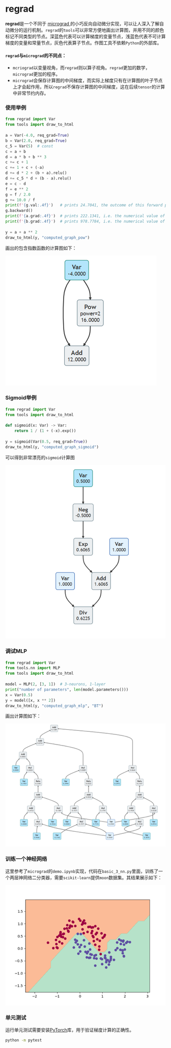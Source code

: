 # regrad

**regrad**是一个不同于 [micrograd ](https://github.com/karpathy/micrograd)的小巧反向自动微分实现，可以让人深入了解自动微分的运行机制。`regrad`的`tools`可以非常方便地画出计算图，并用不同的颜色标记不同类型的节点。深蓝色代表可以计算梯度的变量节点，浅蓝色代表不可计算梯度的变量和常量节点，灰色代表算子节点。作图工具不依赖`Python`的外部库。

#### `regrad`与`micrograd`的不同点：

- `mcriograd`以变量视角，而`regrad`则以算子视角。`regrad`更加的数学，`micrograd`更加的程序。
- `micrograd`会保存计算图的中间梯度，而实际上梯度只有在计算图的叶子节点上才会起作用，所以`regrad`不保存计算图的中间梯度，这在后续`tensor`的计算中非常节约内存。

### 使用举例

```python
from regrad import Var
from tools import draw_to_html

a = Var(-4.0, req_grad=True)
b = Var(2.0, req_grad=True)
c_5 = Var(5)  # const
c = a + b
d = a * b + b ** 3
c += c + 1
c += 1 + c + (-a)
d += d * 2 + (b + a).relu()
d += c_5 * d + (b - a).relu()
e = c - d
f = e ** 2
g = f / 2.0
g += 10.0 / f
print(f'{g.val:.4f}')   # prints 24.7041, the outcome of this forward pass
g.backward()
print(f'{a.grad:.4f}')  # prints 222.1341, i.e. the numerical value of dg/da
print(f'{b.grad:.4f}')  # prints 978.7784, i.e. the numerical value of dg/db

y = a + a ** 2
draw_to_html(y, "computed_graph_pow")
```

画出的包含指数函数的计算图如下：

![pow](./doc/computed_graph_pow.png)

### Sigmoid举例

```python
from regrad import Var
from tools import draw_to_html

def sigmoid(x: Var) -> Var:
    return 1 / (1 + (-x).exp())

y = sigmoid(Var(0.5, req_grad=True))
draw_to_html(y, "computed_graph_sigmoid")
```

可以得到非常漂亮的`sigmoid`计算图

![sigmoid](./doc/computed_graph_sigmoid.png)

### 调试MLP

```python
from regrad import Var
from tools.nn import MLP
from tools import draw_to_html

model = MLP(2, [3, 1])  # 3-neurons, 1-layer
print("number of parameters", len(model.parameters()))
x = Var(0.5)
y = model([x, x ** 2])
draw_to_html(y, "computed_graph_mlp", "BT")
```

画出计算图如下：

![mlp](./doc/computed_graph_mlp.png)

### 训练一个神经网络

这里参考了`micrograd`的`demo.ipynb`实现，代码在`basic_3_nn.py`里面，训练了一个两层神网络二分类器，需要`scikit-learn`提供`moon`数据集。其结果展示如下：

![moons_mlp](./doc/moons_mlp.png)

### 单元测试

运行单元测试需要安装[PyTorch](https://pytorch.org/)库，用于验证梯度计算的正确性。

```bash
python -m pytest
```
